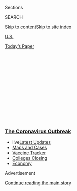 <div id="app">

<div>

<div>

<div>

<div class="NYTAppHideMasthead css-1q2w90k e1suatyy0">

<div class="section css-ui9rw0 e1suatyy2">

<div class="css-eph4ug er09x8g0">

<div class="css-6n7j50">

</div>

<span class="css-1dv1kvn">Sections</span>

<div class="css-10488qs">

<span class="css-1dv1kvn">SEARCH</span>

</div>

[Skip to content](#site-content)[Skip to site
index](#site-index)

</div>

<div id="masthead-section-label" class="css-1wr3we4 eaxe0e00">

[U.S.](https://www.nytimes3xbfgragh.onion/section/us)

</div>

<div class="css-10698na e1huz5gh0">

</div>

</div>

<div id="masthead-bar-one" class="section hasLinks css-15hmgas e1csuq9d3">

<div class="css-uqyvli e1csuq9d0">

</div>

<div class="css-1uqjmks e1csuq9d1">

</div>

<div class="css-9e9ivx">

[](https://myaccount.nytimes3xbfgragh.onion/auth/login?response_type=cookie&client_id=vi)

</div>

<div class="css-1bvtpon e1csuq9d2">

[Today’s
Paper](https://www.nytimes3xbfgragh.onion/section/todayspaper)

</div>

</div>

</div>

</div>

<div data-aria-hidden="false">

<div id="site-content" data-role="main">

<div>

<div class="css-1aor85t" style="opacity:0.000000001;z-index:-1;visibility:hidden">

<div class="css-1hqnpie">

<div class="css-epjblv">

<span class="css-17xtcya">[U.S.](/section/us)</span><span class="css-x15j1o">|</span><span class="css-fwqvlz">Oklahoma
Governor Tests Positive for
Coronavirus</span>

</div>

<div class="css-k008qs">

<div class="css-1iwv8en">

<span class="css-18z7m18"></span>

<div>

</div>

</div>

<span class="css-1n6z4y">https://nyti.ms/30c8A3Y</span>

<div class="css-1705lsu">

<div class="css-4xjgmj">

<div class="css-4skfbu" data-role="toolbar" data-aria-label="Social Media Share buttons, Save button, and Comments Panel with current comment count" data-testid="share-tools">

  - 
  - 
  - 
  - 
    
    <div class="css-6n7j50">
    
    </div>

  - 

</div>

</div>

</div>

</div>

</div>

</div>

<div class="css-13pd83m">

<div class="css-l9svim">

### [<span class="css-pa1jbp"><span class="css-1rxm0ex">The Coronavirus</span><span class="css-1rxm0ex"> Outbreak</span></span>](https://www.nytimes3xbfgragh.onion/news-event/coronavirus?name=styln-coronavirus-national&region=TOP_BANNER&variant=undefined&block=storyline_menu_recirc&action=click&pgtype=Article&impression_id=6b5ff590-e393-11ea-a514-19f42751590e)

  - <span class="css-ousu42"><span class="css-12clwdu">live</span>[Latest
    Updates](https://www.nytimes3xbfgragh.onion/2020/08/21/world/covid-19-coronavirus.html?name=styln-coronavirus-national&region=TOP_BANNER&variant=undefined&block=storyline_menu_recirc&action=click&pgtype=Article&impression_id=6b5ff591-e393-11ea-a514-19f42751590e)</span>
  - <span class="css-ousu42">[Maps and
    Cases](https://www.nytimes3xbfgragh.onion/interactive/2020/us/coronavirus-us-cases.html?name=styln-coronavirus-national&region=TOP_BANNER&variant=undefined&block=storyline_menu_recirc&action=click&pgtype=Article&impression_id=6b5ff592-e393-11ea-a514-19f42751590e)</span>
  - <span class="css-ousu42">[Vaccine
    Tracker](https://www.nytimes3xbfgragh.onion/interactive/2020/science/coronavirus-vaccine-tracker.html?name=styln-coronavirus-national&region=TOP_BANNER&variant=undefined&block=storyline_menu_recirc&action=click&pgtype=Article&impression_id=6b601ca0-e393-11ea-a514-19f42751590e)</span>
  - <span class="css-ousu42">[Colleges
    Closing](https://www.nytimes3xbfgragh.onion/2020/08/19/us/colleges-closing-covid.html?name=styln-coronavirus-national&region=TOP_BANNER&variant=undefined&block=storyline_menu_recirc&action=click&pgtype=Article&impression_id=6b601ca1-e393-11ea-a514-19f42751590e)</span>
  - <span class="css-ousu42">[Economy](https://www.nytimes3xbfgragh.onion/live/2020/08/20/business/stock-market-today-coronavirus?name=styln-coronavirus-national&region=TOP_BANNER&variant=undefined&block=storyline_menu_recirc&action=click&pgtype=Article&impression_id=6b601ca2-e393-11ea-a514-19f42751590e)</span>

</div>

</div>

<div id="top-wrapper" class="css-1sy8kpn">

<div id="top-slug" class="css-l9onyx">

Advertisement

</div>

[Continue reading the main
story](#after-top)

<div class="ad top-wrapper" style="text-align:center;height:100%;display:block;min-height:250px">

<div id="top" class="place-ad" data-position="top" data-size-key="top">

</div>

</div>

<div id="after-top">

</div>

</div>

<div>

<div id="sponsor-wrapper" class="css-1hyfx7x">

<div id="sponsor-slug" class="css-19vbshk">

Supported by

</div>

[Continue reading the main
story](#after-sponsor)

<div id="sponsor" class="ad sponsor-wrapper" style="text-align:center;height:100%;display:block">

</div>

<div id="after-sponsor">

</div>

</div>

<div class="css-186x18t">

</div>

<div class="css-1vkm6nb ehdk2mb0">

# Oklahoma Governor Tests Positive for Coronavirus

</div>

Gov. Kevin Stitt said he was “pretty shocked” to become the first
governor known to have contracted the virus. Oklahoma has averaged more
than 640 new cases per day over the past week.

<div class="css-79elbk" data-testid="photoviewer-wrapper">

<div class="css-z3e15g" data-testid="photoviewer-wrapper-hidden">

</div>

<div class="css-1a48zt4 ehw59r15" data-testid="photoviewer-children">

![<span class="css-16f3y1r e13ogyst0" data-aria-hidden="true">Gov. Kevin
Stitt was recognized as President Donald Trump spoke during a campaign
rally at the BOK Center on June 20th in Tulsa,
Oklahoma.</span><span class="css-cnj6d5 e1z0qqy90" itemprop="copyrightHolder"><span class="css-1ly73wi e1tej78p0">Credit...</span><span><span>Sue
Ogrocki/Associated
Press</span></span></span>](https://static01.graylady3jvrrxbe.onion/images/2020/07/15/us/15VIRUS-OKLAHOMA-swap/15VIRUS-OKLAHOMA-swap-articleLarge.jpg?quality=75&auto=webp&disable=upscale)

</div>

</div>

<div class="css-18e8msd">

<div class="css-vp77d3 epjyd6m0">

<div class="css-1baulvz">

By [<span class="css-1baulvz" itemprop="name">Manny
Fernandez</span>](https://www.nytimes3xbfgragh.onion/by/manny-fernandez)
and [<span class="css-1baulvz last-byline" itemprop="name">Sarah
Mervosh</span>](https://www.nytimes3xbfgragh.onion/by/sarah-mervosh)

</div>

</div>

  - 
    
    <div class="css-ld3wwf e16638kd2">
    
    July 15,
    2020
    
    </div>

  - 
    
    <div class="css-4xjgmj">
    
    <div class="css-d8bdto" data-role="toolbar" data-aria-label="Social Media Share buttons, Save button, and Comments Panel with current comment count" data-testid="share-tools">
    
      - 
      - 
      - 
      - 
        
        <div class="css-6n7j50">
        
        </div>
    
      - 
    
    </div>
    
    </div>

</div>

</div>

<div class="section meteredContent css-1r7ky0e" name="articleBody" itemprop="articleBody">

<div class="css-1fanzo5 StoryBodyCompanionColumn">

<div class="css-53u6y8">

Gov. Kevin Stitt of Oklahoma announced on Wednesday that he tested
positive for the coronavirus, becoming the first governor in the United
States known to have been infected during the pandemic.

Mr. Stitt told reporters in a video news conference that he was feeling
fine and that he did not know where, when or how he had become infected.

Mr. Stitt, a Republican, said that his own infection had not prompted
him to second-guess his response to the virus, which has been less
aggressive than in many other states, including some led by fellow
Republicans. The governor has resisted issuing a statewide mask order,
and continued to do so on Wednesday. He faced criticism early on in the
outbreak, in March, when he [posted a photo of
himself](https://twitter.com/SculptorJon/status/1239021903454453761)
with his children inside a crowded restaurant at a time when many people
in the state were following social distancing protocols.

</div>

</div>

<div>

</div>

<div class="css-1fanzo5 StoryBodyCompanionColumn">

<div class="css-53u6y8">

“I’m probably getting tons of texts right now from other governors
around the country,” he said. “I was pretty shocked that I was the first
governor to get it.”

</div>

</div>

<div class="css-1fanzo5 StoryBodyCompanionColumn">

<div class="css-53u6y8">

Oklahoma has averaged more than 640 new cases per day over the past
week, more than at any point in the pandemic. On the same day the
governor announced that he had tested positive, the state reported 1,075
new coronavirus cases, surpassing the single-day record set on Tuesday.
The county that includes Oklahoma City, the state capital, has seen some
of the swiftest growth, with more than 200 daily cases on average, more
than double the rate of two weeks ago.

The positive test for Mr. Stitt represents a new frontier for America’s
governors, who have been at the [forefront of responding to the
crisis](https://www.nytimes3xbfgragh.onion/2020/07/13/us/coronavirus-governors.html)
but have so far largely avoided personally confronting the
virus.

<div id="NYT_MAIN_CONTENT_1_REGION" class="css-9tf9ac">

<div>

<div id="styln-covid-updates-world" class="section interactive-content interactive-size-medium css-1ftcdic">

<div class="css-17ih8de interactive-body">

<div id="styln-briefing-block" data-asset-id="QXJ0aWNsZTpueXQ6Ly9hcnRpY2xlLzVlZmEyNmIwLWIwYjYtNTdiMC05OWRjLWUwZWIwZmI0NGJlZg==">

<div class="briefing-block-header-section">

# [Latest Updates: The Coronavirus Outbreak](https://www.nytimes3xbfgragh.onion/2020/08/21/world/covid-19-coronavirus.html?action=click&pgtype=Article&state=default&region=MAIN_CONTENT_1&context=storylines_live_updates)

<div class="briefing-block-ts">

Updated 2020-08-21T09:36:59.270Z

</div>

</div>

  - [Shutdowns, warnings and scoldings follow gatherings on college
    campuses.](https://www.nytimes3xbfgragh.onion/2020/08/21/world/covid-19-coronavirus.html?action=click&pgtype=Article&state=default&region=MAIN_CONTENT_1&context=storylines_live_updates#link-4690b6aa)
  - [As he accepts the Democratic nomination, Biden knocks Trump’s
    pandemic
    response.](https://www.nytimes3xbfgragh.onion/2020/08/21/world/covid-19-coronavirus.html?action=click&pgtype=Article&state=default&region=MAIN_CONTENT_1&context=storylines_live_updates#link-324af071)
  - [Hundreds of doctors in Kenya go on strike over their pay and
    protective
    gear.](https://www.nytimes3xbfgragh.onion/2020/08/21/world/covid-19-coronavirus.html?action=click&pgtype=Article&state=default&region=MAIN_CONTENT_1&context=storylines_live_updates#link-35890b73)

<div class="briefing-block-footer">

<div class="briefing-block-footer-meta">

[See more
updates](https://www.nytimes3xbfgragh.onion/2020/08/21/world/covid-19-coronavirus.html?action=click&pgtype=Article&state=default&region=MAIN_CONTENT_1&context=storylines_live_updates)

</div>

<div class="briefing-block-briefinglinks">

<span>More live coverage:</span>
[Markets](https://www.nytimes3xbfgragh.onion/live/2020/08/20/business/stock-market-today-coronavirus?action=click&pgtype=Article&state=default&region=MAIN_CONTENT_1&context=storylines_live_updates)

</div>

</div>

</div>

</div>

</div>

</div>

</div>

In late March, Gov. Tim Walz of Minnesota quarantined himself after
coming in contact with someone who tested positive for the virus, but
the governor [did not develop
symptoms](https://minnesota.cbslocal.com/2020/04/06/coronavirus-in-minnesota-gov-tim-walz-no-longer-under-self-quarantine/).
Gov. J.B. Pritzker of Illinois [isolated at
home](https://www.chicagotribune.com/coronavirus/ct-coronavirus-jb-pritzker-staff-20200511-pc2b5w74jvehfp7aisew7d42rm-story.html)
in May after a senior staff member tested positive, and the governor
later [tested
negative](https://www.facebookcorewwwi.onion/GovPritzker/posts/after-attending-recent-protests-and-coming-into-contact-with-someone-who-tested-/3183920535055618/)
after attending anti-racism protests and coming into contact with
someone who was infected. Gov. Steve Sisolak of Nevada at one point also
[tested
negative](https://www.reviewjournal.com/local/local-nevada/nevada-gov-steve-sisolak-tests-negative-for-coronavirus-2037303/).

A number of politicians and prominent figures have had the virus, from
the [lieutenant governor in
Mississippi](https://www.clarionledger.com/story/news/politics/2020/07/07/mississippi-coronavirus-lt-gov-delbert-hosemann-tests-positive/5391032002/)
to [members of President Trump’s campaign
staff](https://www.nytimes3xbfgragh.onion/2020/06/22/us/politics/trump-campaign-coronavirus-tulsa.html).
At least three senators, [Rand Paul of
Kentucky](https://www.nytimes3xbfgragh.onion/2020/03/22/us/politics/coronavirus-rand-paul.html),
[Tim Kaine of
Virginia](https://www.kaine.senate.gov/press-releases/kaine-statement-on-coronavirus-antibody-test-results),
and [Bob Casey of
Pennsylvania](https://www.politico.com/news/2020/05/29/bob-casey-tests-positive-coronavirus-antibodies-288843),
have said they tested positive for the virus or antibodies.

</div>

</div>

<div class="css-1fanzo5 StoryBodyCompanionColumn">

<div class="css-53u6y8">

Mr. Stitt, 47, said he did not think that he had a serious case.

“It just kind of feels achy, like maybe the start of a little cold is
what it feels like right now, but really I feel fine,” Mr. Stitt said
during the Zoom call while sitting at home.

He said that he received his test results at 12:30 p.m. on Tuesday, and
that given the timing, he did not believe his infection was linked to
President Trump’s rally in Tulsa on June 20. Mr. Stitt was one of
thousands who attended the rally, where many officials and Mr. Trump’s
supporters decided not to wear masks. A surge in coronavirus cases in
and around Tulsa was most likely tied to the rally, the city’s top
health official said last week.

“I don’t think there was any way it was at the president’s rally,” Mr.
Stitt said Wednesday.

Mr. Stitt has not been shy about not wearing a mask, at public events,
meetings and at Mr. Trump’s rally. But he said he could have been
exposed anywhere at any time.

“You just never know where it is,” he said, adding, “I gassed up at a
gas station and we could have touched the gas pump. You start
second-guessing and wondering all those different things and how you
could have gotten it.” The virus spreads mainly from person to person,
[rather than via contaminated
surfaces](https://www.nytimes3xbfgragh.onion/2020/05/22/health/cdc-coronavirus-touching-surfaces.html),
according to public health experts.

<div id="NYT_MAIN_CONTENT_2_REGION" class="css-9tf9ac">

<div>

</div>

</div>

Mr. Stitt’s announcement set off a flurry of testing and self-isolating
among state and local officials who had been in close contact with him
or had recent meetings with him. The governor’s busy, in-person schedule
in recent days will complicate contact tracing efforts. The governor
said that in talking to health officials, he was likely not contagious
before Saturday and that he did not have “the traditional symptoms” of
Covid-19.

On Tuesday morning, hours before he received his test results, Mr. Stitt
attended a [special
meeting](https://tulsaworld.com/news/local/oklahoma-watch-gov-stitt-lashes-out-as-pick-to-run-land-office-is-approved-in/article_677a77e8-9b90-5344-8ad9-d3268fb1fb03.html)
of the state’s Land Office in a conference room at the State Capitol in
Oklahoma City. He did not wear a mask.

Lt. Gov. Matt Pinnell, who serves in the governor’s cabinet as secretary
of tourism and branding and who sat unmasked at a conference table
across from Mr. Stitt at the Land Office meeting, said in a Facebook
post that he was going to be tested after learning the news and was
self-isolating at home.

</div>

</div>

<div class="css-1fanzo5 StoryBodyCompanionColumn">

<div class="css-53u6y8">

“No one in Oklahoma can say they don’t know anyone who has had it,” Mr.
Pinnell [wrote on
Facebook](https://www.facebookcorewwwi.onion/matt.pinnell.5/posts/10223594197268150).
“We all know someone now and it should absolutely be taken seriously.”

Mr. Stitt said he was tested for the virus on Tuesday but it was unclear
what time. Asked why he had not worn a mask at the morning Land Office
meeting, Mr. Stitt said he has since notified the two people he sat
closest to, Mr. Pinnell and Blayne Arthur, the state agriculture
secretary, that he had tested positive for the
virus.

<div id="NYT_MAIN_CONTENT_3_REGION" class="css-9tf9ac">

<div>

<div id="styln-prism-freeform-1594220623585" class="section interactive-content interactive-size-medium css-1ftcdic">

<div class="css-17ih8de interactive-body">

<div id="prism-freeform-block-18477" class="css-19mumt8" data-role="complementary" data-storyline="The Coronavirus Outbreak" data-truncated="true" tabindex="0">

<div class="css-a8d9oz">

<div class="css-eb027h">

[](https://www.nytimes3xbfgragh.onion/news-event/coronavirus?action=click&pgtype=Article&state=default&region=MAIN_CONTENT_3&context=storylines_faq)

### The Coronavirus Outbreak ›

#### Frequently Asked Questions

Updated August 17, 2020

  - #### Why does standing six feet away from others help?
    
      - The coronavirus spreads primarily through droplets from your
        mouth and nose, especially when you cough or sneeze. The C.D.C.,
        one of the organizations using that measure, [bases its
        recommendation of six
        feet](https://www.nytimes3xbfgragh.onion/2020/04/14/health/coronavirus-six-feet.html?action=click&pgtype=Article&state=default&region=MAIN_CONTENT_3&context=storylines_faq)
        on the idea that most large droplets that people expel when they
        cough or sneeze will fall to the ground within six feet. But six
        feet has never been a magic number that guarantees complete
        protection. Sneezes, for instance, can launch droplets a lot
        farther than six feet, [according to a recent
        study](https://jamanetwork.com/journals/jama/fullarticle/2763852).
        It's a rule of thumb: You should be safest standing six feet
        apart outside, especially when it's windy. But keep a mask on at
        all times, even when you think you’re far enough apart.

  - #### I have antibodies. Am I now immune?
    
      - As of right now,[that seems likely, for at least several
        months.](https://www.nytimes3xbfgragh.onion/2020/07/22/health/covid-antibodies-herd-immunity.html?action=click&pgtype=Article&state=default&region=MAIN_CONTENT_3&context=storylines_faq)
        There have been frightening accounts of people suffering what
        seems to be a second bout of Covid-19. But experts say these
        patients may have a drawn-out course of infection, with the
        virus taking a slow toll weeks to months after initial exposure.
        People infected with the coronavirus typically
        [produce](https://www.nature.com/articles/s41586-020-2456-9)
        immune molecules called antibodies, which are [protective
        proteins made in response to an
        infection](https://www.nytimes3xbfgragh.onion/2020/05/07/health/coronavirus-antibody-prevalence.html?action=click&pgtype=Article&state=default&region=MAIN_CONTENT_3&context=storylines_faq)[.
        These antibodies
        may](https://www.nytimes3xbfgragh.onion/2020/05/07/health/coronavirus-antibody-prevalence.html?action=click&pgtype=Article&state=default&region=MAIN_CONTENT_3&context=storylines_faq)
        last in the body [only two to three
        months](https://www.nature.com/articles/s41591-020-0965-6),
        which may seem worrisome, but that’s perfectly normal after an
        acute infection subsides, said Dr. Michael Mina, an immunologist
        at Harvard University. It may be possible to get the coronavirus
        again, but it’s highly unlikely that it would be possible in a
        short window of time from initial infection or make people
        sicker the second time.

  - #### I’m a small-business owner. Can I get relief?
    
      - The [stimulus bills enacted in
        March](https://www.nytimes3xbfgragh.onion/article/small-business-loans-stimulus-grants-freelancers-coronavirus.html?action=click&pgtype=Article&state=default&region=MAIN_CONTENT_3&context=storylines_faq)
        offer help for the millions of American small businesses. Those
        eligible for aid are businesses and nonprofit organizations with
        fewer than 500 workers, including sole proprietorships,
        independent contractors and freelancers. Some larger companies
        in some industries are also eligible. The help being offered,
        which is being managed by the Small Business Administration,
        includes the Paycheck Protection Program and the Economic Injury
        Disaster Loan program. But lots of folks have [not yet seen
        payouts.](https://www.nytimes3xbfgragh.onion/interactive/2020/05/07/business/small-business-loans-coronavirus.html?action=click&pgtype=Article&state=default&region=MAIN_CONTENT_3&context=storylines_faq)
        Even those who have received help are confused: The rules are
        draconian, and some are stuck sitting on [money they don’t know
        how to
        use.](https://www.nytimes3xbfgragh.onion/2020/05/02/business/economy/loans-coronavirus-small-business.html?action=click&pgtype=Article&state=default&region=MAIN_CONTENT_3&context=storylines_faq)
        Many small-business owners are getting less than they expected
        or [not hearing anything at
        all.](https://www.nytimes3xbfgragh.onion/2020/06/10/business/Small-business-loans-ppp.html?action=click&pgtype=Article&state=default&region=MAIN_CONTENT_3&context=storylines_faq)

  - #### What are my rights if I am worried about going back to work?
    
      - Employers have to provide [a safe
        workplace](https://www.osha.gov/SLTC/covid-19/standards.html)
        with policies that protect everyone equally. [And if one of your
        co-workers tests positive for the coronavirus, the
        C.D.C.](https://www.nytimes3xbfgragh.onion/article/coronavirus-money-unemployment.html?action=click&pgtype=Article&state=default&region=MAIN_CONTENT_3&context=storylines_faq)
        has said that [employers should tell their
        employees](https://www.cdc.gov/coronavirus/2019-ncov/community/guidance-business-response.html)
        -- without giving you the sick employee’s name -- that they may
        have been exposed to the virus.

  - #### What is school going to look like in September?
    
      - It is unlikely that many schools will return to a normal
        schedule this fall, requiring the grind of [online
        learning](https://www.nytimes3xbfgragh.onion/2020/06/05/us/coronavirus-education-lost-learning.html?action=click&pgtype=Article&state=default&region=MAIN_CONTENT_3&context=storylines_faq),
        [makeshift child
        care](https://www.nytimes3xbfgragh.onion/2020/05/29/us/coronavirus-child-care-centers.html?action=click&pgtype=Article&state=default&region=MAIN_CONTENT_3&context=storylines_faq)
        and [stunted
        workdays](https://www.nytimes3xbfgragh.onion/2020/06/03/business/economy/coronavirus-working-women.html?action=click&pgtype=Article&state=default&region=MAIN_CONTENT_3&context=storylines_faq)
        to continue. California’s two largest public school districts —
        Los Angeles and San Diego — said on July 13, that [instruction
        will be remote-only in the
        fall](https://www.nytimes3xbfgragh.onion/2020/07/13/us/lausd-san-diego-school-reopening.html?action=click&pgtype=Article&state=default&region=MAIN_CONTENT_3&context=storylines_faq),
        citing concerns that surging coronavirus infections in their
        areas pose too dire a risk for students and teachers. Together,
        the two districts enroll some 825,000 students. They are the
        largest in the country so far to abandon plans for even a
        partial physical return to classrooms when they reopen in
        August. For other districts, the solution won’t be an
        all-or-nothing approach. [Many
        systems](https://bioethics.jhu.edu/research-and-outreach/projects/eschool-initiative/school-policy-tracker/),
        including the nation’s largest, New York City, are devising
        [hybrid
        plans](https://www.nytimes3xbfgragh.onion/2020/06/26/us/coronavirus-schools-reopen-fall.html?action=click&pgtype=Article&state=default&region=MAIN_CONTENT_3&context=storylines_faq)
        that involve spending some days in classrooms and other days
        online. There’s no national policy on this yet, so check with
        your municipal school system regularly to see what is happening
        in your
community.

<div id="styln-survey-component-18477" class="styln-survey-component" data-surveyname="faq" data-surveystoryline="coronavirus">

</div>

</div>

<div class="css-6mllg9">

</div>

<div class="css-pmm6ed">

<span class="css-5gimkt"></span>

</div>

</div>

</div>

</div>

</div>

</div>

</div>

“Those two were probably six feet away from me,” Mr. Stitt said.

Photographs of the meeting show Mr. Stitt sitting at the head of a
conference table, with the lieutenant governor leaning in to his
immediate left and the agriculture secretary to his right. Mr. Stitt
appears to be sitting closer than six feet to them. Paul Monies, a
reporter for Oklahoma Watch, a nonprofit online news outlet, covered the
meeting, and said it looked to him as if the governor at times could
have been closer than six feet.

Mr. Monies tested positive for the virus after covering the president’s
rally in Tulsa, and had recently returned to work. He said that although
he was wearing a mask at the meeting, he is now considering getting
tested again.

“It was my first in-person meeting back from quarantine,” Mr. Monies
said.

Oklahoma was among the first states to reopen its economy, with stores,
barbershops and salons opening back up on April 24. At the time, the
state had just 3,100 cases. New infections were holding steady — with an
average of 94 new cases a day — but not on a sustained decrease, the
path that is recommended by public health experts before reopening.

Restaurants, movie theaters, gyms and houses of worship were allowed to
reopen shortly afterward, on May 1. Bars — a known source of new
infections across the country — reopened on May 15.

By early June, there were signs of worrisome spread. On June 12,
Oklahoma surpassed more than 200 new confirmed daily cases for the first
time. A little more than a month later, the state has recorded more than
21,000 cases, and the positive test rate is about 8.5 percent, among the
highest in months.

</div>

</div>

<div class="css-1fanzo5 StoryBodyCompanionColumn">

<div class="css-53u6y8">

Mr. Stitt has been slow to embrace measures recommended by public health
experts, such as issuing stay-at-home orders and mandating face
coverings in public. While he shut down businesses in the state this
spring, he is [among a handful of
governors](https://www.nytimes3xbfgragh.onion/2020/04/03/us/coronavirus-states-without-stay-home.html)
who never issued formal orders for residents to stay at home during the
pandemic, and he only recently encouraged Oklahomans to wear masks.

He briefly wore a face covering at a news conference on June 30, the
first time he had appeared at a news briefing wearing a mask since the
pandemic began, [The Oklahoman
reported.](https://oklahoman.com/article/5665748/gov-kevin-stitt-urges-oklahomans-to-wear-masks-in-public)
“It’s this easy,” he was quoted as saying.

On Wednesday, the governor said he had no plans to roll back the state’s
reopening or to mandate the use of masks, which he said are matters of
personal responsibility and not within the purview of government. “You
can’t pick and choose what freedoms you are going to give people,” Mr.
Stitt said. “This is something that could be with us for the next 24
months. I don’t think Americans, Oklahomans particularly, want to bunker
in place for the next 24 months.”

Mr. Stitt said he did not have a fever, was self-isolating away from his
family and would be working from home. His wife, Sarah, and their six
children have tested negative.

A member of the Cherokee Nation, Mr. Stitt is the first tribal citizen
to become governor of Oklahoma since the 1950s.

Manny Fernandez reported from Houston, and Sarah Mervosh from New York.
Ben Fenwick contributed reporting from Tulsa, Okla., and Mitch Smith
from Chicago.

</div>

</div>

</div>

<div>

</div>

<div>

</div>

<div>

</div>

<div>

<div id="bottom-wrapper" class="css-1ede5it">

<div id="bottom-slug" class="css-l9onyx">

Advertisement

</div>

[Continue reading the main
story](#after-bottom)

<div id="bottom" class="ad bottom-wrapper" style="text-align:center;height:100%;display:block;min-height:90px">

</div>

<div id="after-bottom">

</div>

</div>

</div>

</div>

</div>

## Site Index

<div>

</div>

## Site Information Navigation

  - [© <span>2020</span> <span>The New York Times
    Company</span>](https://help.nytimes3xbfgragh.onion/hc/en-us/articles/115014792127-Copyright-notice)

<!-- end list -->

  - [NYTCo](https://www.nytco.com/)
  - [Contact
    Us](https://help.nytimes3xbfgragh.onion/hc/en-us/articles/115015385887-Contact-Us)
  - [Work with us](https://www.nytco.com/careers/)
  - [Advertise](https://nytmediakit.com/)
  - [T Brand Studio](http://www.tbrandstudio.com/)
  - [Your Ad
    Choices](https://www.nytimes3xbfgragh.onion/privacy/cookie-policy#how-do-i-manage-trackers)
  - [Privacy](https://www.nytimes3xbfgragh.onion/privacy)
  - [Terms of
    Service](https://help.nytimes3xbfgragh.onion/hc/en-us/articles/115014893428-Terms-of-service)
  - [Terms of
    Sale](https://help.nytimes3xbfgragh.onion/hc/en-us/articles/115014893968-Terms-of-sale)
  - [Site
    Map](https://spiderbites.nytimes3xbfgragh.onion)
  - [Help](https://help.nytimes3xbfgragh.onion/hc/en-us)
  - [Subscriptions](https://www.nytimes3xbfgragh.onion/subscription?campaignId=37WXW)

</div>

</div>

</div>

</div>
